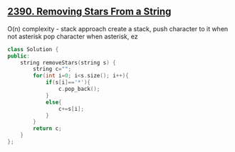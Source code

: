 ## [2390. Removing Stars From a String](https://leetcode.com/problems/removing-stars-from-a-string/)

O(n) complexity - stack approach
create a stack, push character to it when not asterisk
pop character when asterisk, ez


```cpp
class Solution {
public:
    string removeStars(string s) {
        string c="";
        for(int i=0; i<s.size(); i++){
            if(s[i]=='*'){
                c.pop_back();
            }
            else{
                c+=s[i];
            }
        }
        return c;
    }
};
```
